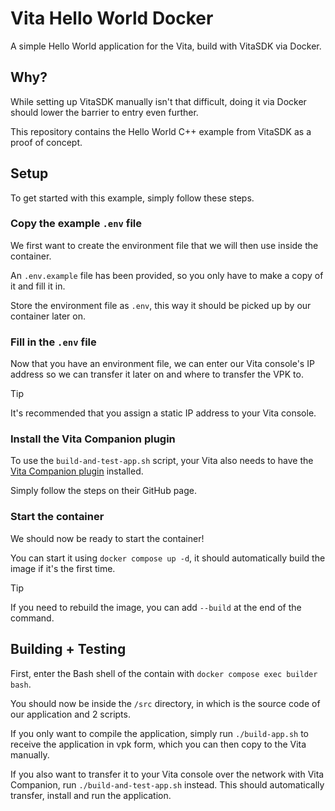 # Vita Hello World Docker
A simple Hello World application for the Vita, build with VitaSDK via Docker.


## Why?
While setting up VitaSDK manually isn't that difficult, doing it via Docker should lower the barrier to entry even further.

This repository contains the Hello World C++ example from VitaSDK as a proof of concept.


## Setup
To get started with this example, simply follow these steps.

### Copy the example `.env` file
We first want to create the environment file that we will then use inside the container.

An `.env.example` file has been provided, so you only have to make a copy of it and fill it in.

Store the environment file as `.env`, this way it should be picked up by our container later on.

### Fill in the `.env` file
Now that you have an environment file, we can enter our Vita console's IP address so we can transfer it later on and where to transfer the VPK to.

> [!TIP]
> It's recommended that you assign a static IP address to your Vita console.

### Install the Vita Companion plugin
To use the `build-and-test-app.sh` script, your Vita also needs to have the [Vita Companion plugin](https://github.com/devnoname120/vitacompanion) installed.

Simply follow the steps on their GitHub page.

### Start the container
We should now be ready to start the container!

You can start it using `docker compose up -d`, it should automatically build the image if it's the first time.

> [!TIP]
> If you need to rebuild the image, you can add `--build` at the end of the command.



## Building + Testing
First, enter the Bash shell of the contain with `docker compose exec builder bash`.

You should now be inside the `/src` directory, in which is the source code of our application and 2 scripts.

If you only want to compile the application, simply run `./build-app.sh` to receive the application in vpk form, which you can then copy to the Vita manually.

If you also want to transfer it to your Vita console over the network with Vita Companion, run `./build-and-test-app.sh` instead.
This should automatically transfer, install and run the application.
